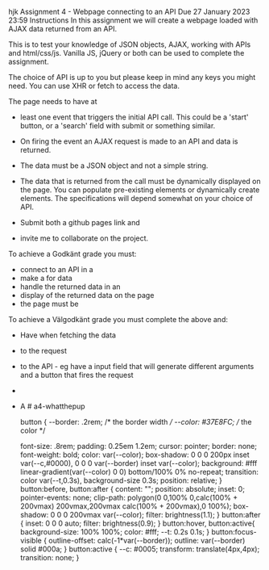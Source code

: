 hjk
Assignment 4 - Webpage connecting to an API
Due 27 January 2023 23:59
Instructions
In this assignment we will create a webpage loaded with AJAX data returned from an API.

This is to test your knowledge of JSON objects, AJAX, working with APIs and html/css/js. Vanilla JS, jQuery or both can be used to complete the assignment.

The choice of API is up to you but please keep in mind any keys you might need. You can use XHR or fetch to access the data.

The page needs to have at 

- least one event that triggers the initial API call. 
    This could be a 'start' button, or a 'search' field with submit or something similar. 

- On firing the event an AJAX request is made to an API and data is returned. 

- The data must be a JSON object and not a simple string.

- The data that is returned from the call must be dynamically displayed on the page. 
    You can populate pre-existing elements or dynamically create elements.
    The specifications will depend somewhat on your choice of API.

- Submit both a github pages link and 
- invite me to collaborate on the project.

To achieve a Godkänt grade you must:

- connect to an API in a <user fired event>
- make a <request> for data
- handle the returned data in an <efficient manner>
- display <more than one property> of the returned data on the page
- the page must be <responsive>

To achieve a Välgodkänt grade you must complete the above and:

- Have <correct error handling> when fetching the data
- <Append arguments> to the request
- <Multiple calls> to the API - 
    eg have a input field that will generate different arguments and a button that fires the request
- <Semantic code>
- A <consistent code style># a4-whatthepup



  button {
    --border: .2rem;    /* the border width */
    --color: #37E8FC; /* the color */
    
    font-size: .8rem;
    padding: 0.25em 1.2em;
    cursor: pointer;
    border: none;
    font-weight: bold;
    color: var(--color);
    box-shadow: 
      0 0 0 200px inset var(--c,#0000),
      0 0 0 var(--border) inset var(--color);
    background: #fff linear-gradient(var(--color) 0 0) bottom/100% 0% no-repeat;
    transition: color var(--t,0.3s), background-size 0.3s;
    position: relative;
  }
  button:before,
  button:after {
    content: "";
    position: absolute;
    inset: 0;
    pointer-events: none;
    clip-path: polygon(0 0,100% 0,calc(100% + 200vmax) 200vmax,200vmax calc(100% + 200vmax),0 100%);
    box-shadow: 0 0 0 200vmax var(--color);
    filter: brightness(1.1);
  }
  button:after {
    inset: 0 0 0 auto;
    filter: brightness(0.9);
  }
  button:hover,
  button:active{
    background-size: 100% 100%;
    color: #fff;
    --t: 0.2s 0.1s;
  }
  button:focus-visible {
    outline-offset: calc(-1*var(--border));
    outline: var(--border) solid #000a;
  }
  button:active {
    --c: #0005;
    transform: translate(4px,4px);
    transition: none;
  }
  